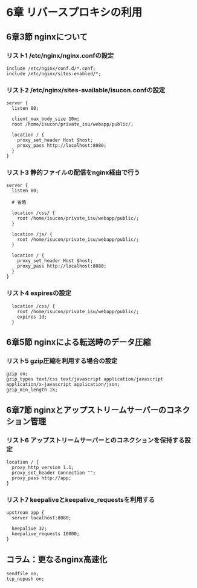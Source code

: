 # 6章 リバースプロキシの利用

## 6章3節 nginxについて

### リスト1 /etc/nginx/nginx.confの設定

```nginx
include /etc/nginx/conf.d/*.conf;
include /etc/nginx/sites-enabled/*;
```

### リスト2 /etc/nginx/sites-available/isucon.confの設定

```nginx
server {
  listen 80;

  client_max_body_size 10m;
  root /home/isucon/private_isu/webapp/public/;

  location / {
    proxy_set_header Host $host;
    proxy_pass http://localhost:8080;
  }
}
```

### リスト3 静的ファイルの配信をnginx経由で行う

```nginx
server {
  listen 80;

  # 省略

  location /css/ {
    root /home/isucon/private_isu/webapp/public/;
  }

  location /js/ {
    root /home/isucon/private_isu/webapp/public/;
  }

  location / {
    proxy_set_header Host $host;
    proxy_pass http://localhost:8080;
  }
}
```

### リスト4 expiresの設定

```nginx
  location /css/ {
    root /home/isucon/private_isu/webapp/public/;
    expires 1d;
  }
```

## 6章5節 nginxによる転送時のデータ圧縮

### リスト5 gzip圧縮を利用する場合の設定

```nginx
gzip on;
gzip_types text/css text/javascript application/javascript application/x-javascript application/json;
gzip_min_length 1k;
```

## 6章7節 nginxとアップストリームサーバーのコネクション管理

### リスト6 アップストリームサーバーとのコネクションを保持する設定

```nginx
location / {
  proxy_http_version 1.1;
  proxy_set_header Connection "";
  proxy_pass http://app;
}
```

### リスト7 keepaliveとkeepalive_requestsを利用する

```nginx
upstream app {
  server localhost:8080;

  keepalive 32;
  keepalive_requests 10000;
}
```

## コラム：更なるnginx高速化

```nginx
sendfile on;
tcp_nopush on;
```
